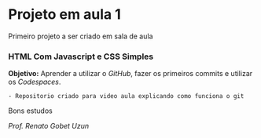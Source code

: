 Projeto em aula 1
=================

Primeiro projeto a ser criado em sala de aula

### HTML Com Javascript e CSS Simples

**Objetivo:** Aprender a utilizar o *GitHub*, fazer os primeiros commits e utilizar os *Codespaces*.

    - Repositorio criado para video aula explicando como funciona o git
    
Bons estudos

*Prof. Renato Gobet Uzun*